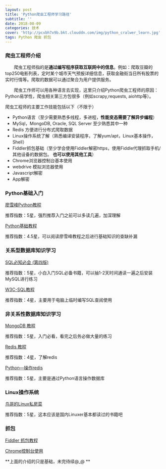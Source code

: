 ```yaml
---
layout: post
title: 'Python爬虫工程师学习路径'
subtitle: ''
date: 2018-08-09
categories: 技术
cover: 'http://pcvbh7x9b.bkt.clouddn.com/img/python_cralwer_learn.jpg'
tags: Python 爬虫 抓包 
---
```




### 爬虫工程师介绍

&emsp;&emsp;爬虫工程师指的是**通过编写程序获取互联网中的信息**。例如：爬取豆瓣的top250电影列表，定时某个城市天气预报详细信息，获取金融街当日所有股票的实时行情等。爬取的数据可以通过聚合为用户提供服务。

&emsp;&emsp;爬虫工作师可以用各种语言去实现，这里只介绍Python爬虫工程师的原因：Python易学性，爬虫相关第三方包很多（例如scrapy,requests, aiohttp等）。

爬虫工程师的主要工作技能包括以下（不限于）

* Python语言（至少需要熟悉多线程，多进程，**性能变态需要了解异步编程**）
* MySql，MongoDB, Oracle, SQL Server 至少熟悉其中一种
* Redis 方便进行分布式爬取数据
* Linux操作系统了解（熟悉编译安装程序，了解yum/apt，Linux基本操作，Shell）
* Fiddler抓包基础（至少学会使用Fiddler解密https，使用Fiddle代理抓取手机/其他设备的数据包。 **也可以使用其他工具**）
* Chrome浏览器控制台基本使用
* webdrive 模拟浏览器使用
* Javascript解密
* App解密

### Python基础入门

[廖雪峰Python教程](https://www.liaoxuefeng.com/wiki/0014316089557264a6b348958f449949df42a6d3a2e542c000/001431608990315a01b575e2ab041168ff0df194698afac000) 

推荐指数：5星，强烈推荐入门之前可以多读几遍，加深理解

[Python基础教程](https://1drv.ms/b/s!AvUMzqmYHMgZmRTxhhxD1Tu4UCyj) 

推荐指数：4.5星，可以阅读廖雪峰教程之后进行基础知识的查缺补漏

### 关系型数据库知识学习

[SQL必知必会 (第四版)](https://1drv.ms/u/s!AvUMzqmYHMgZmUfyBQIbapSlcA8Q) 

推荐指数：5星，小白入门SQL必备书籍，可以抽1-2天时间通读一遍之后安装MySQL进行练习

[W3C-SQL教程](http://www.w3school.com.cn/sql/index.asp)  

推荐指数：4星，主要用于电脑上临时编写SQL查阅使用

### 非关系性数据库知识学习

[MongoDB 教程](http://www.runoob.com/mongodb/mongodb-tutorial.html) 

推荐指数：5星，入门必看，看完之后务必做大量的练习

[Redis 教程](http://www.runoob.com/redis/redis-tutorial.html) 

推荐指数：4星，了解redis

[Python—操作redis](https://www.cnblogs.com/melonjiang/p/5342505.html) 

推荐指数：5星，主要是通过Python语言操作数据库

### Linux操作系统

[鸟哥的Linux私房菜](https://1drv.ms/f/s!AvUMzqmYHMgZmUoARNxACli16_On) 

推荐指数：5星，这本应该是国内Linuxer基本都读过的书籍吧

### 抓包

[Fiddler 抓包教程](https://www.jianshu.com/p/9e05a2522758) 

[Chrome控制台使用](http://frontenddev.org/link/the-use-of-the-network-of-chrome-console-panel-concluded.html) 



**上面的介绍的只是基础，未完待续@_@ **







